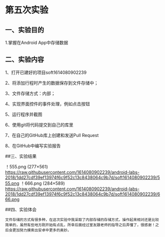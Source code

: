 # 第五次实验
 
 ## 一、实验目的
 
 1.掌握在Android App中存储数据
 
 ## 二、实验内容
 
 1、打开已建好的项目soft1614080902239
 
 2、将添加行程时产生的数据保存到文件存储中；
 
 3、文件存储方式：内部；
 
 4、实现界面控件的事件处理，例如点击按钮
 
 5、运行程序并截图
 
 6、使用git将代码提交到自己的库里
 
 7、在自己的GitHub库上创建和发送Pull Request
 
 8、在GitHub中编写实验报告
 
 ##三、实验结果
 
 ！555.png (277×561)  https://raw.githubusercontent.com/1614080902239/android-labs-2018/1dd27cdf39ef13974f6c9f52c13c8438064c9b7d/soft1614080902239/555.png
 ！666.png (284×589)  https://raw.githubusercontent.com/1614080902239/android-labs-2018/1dd27cdf39ef13974f6c9f52c13c8438064c9b7d/soft1614080902239/666.png
 
 ##四、实验体会
 
    文件存储的方式有很多种，在这次实验中我采取了内部存储的存储方式，操作起来相对还是比较简单的，虽然有些地方刚开始有点乱，所幸后面经过室友跟老师的指导之后弄懂了，很感谢！之后会更加努力摸索出安卓中更多的奥妙。
